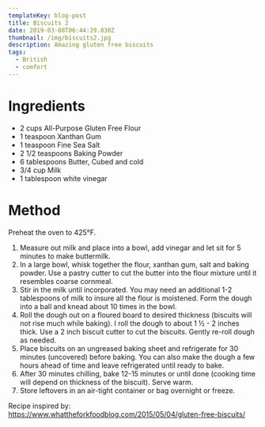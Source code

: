 ```yaml
---
templateKey: blog-post
title: Biscuits 2
date: 2019-03-08T06:44:29.830Z
thumbnail: /img/biscuits2.jpg
description: Amazing gluten free biscuits
tags:
  - British
  - comfort
---
```

# Ingredients

* 2 cups All-Purpose Gluten Free Flour
* 1 teaspoon Xanthan Gum
* 1 teaspoon Fine Sea Salt
* 2 1/2 teaspoons Baking Powder
* 6 tablespoons Butter, Cubed and cold
* 3/4 cup Milk
* 1 tablespoon white vinegar

# Method

Preheat the oven to 425°F.

1. Measure out milk and place into a bowl, add vinegar and let sit for 5 minutes to make buttermilk. 
2. In a large bowl, whisk together the flour, xanthan gum, salt and baking powder. Use a pastry cutter to cut the butter into the flour mixture until it resembles coarse cornmeal.
3. Stir in the milk until incorporated. You may need an additional 1-2 tablespoons of milk to insure all the flour is moistened. Form the dough into a ball and knead about 10 times in the bowl.
4. Roll the dough out on a floured board to desired thickness (biscuits will not rise much while baking). I roll the dough to about 1 ½ - 2 inches thick. Use a 2 inch biscuit cutter to cut the biscuits. Gently re-roll dough as needed.
5. Place biscuits on an ungreased baking sheet and refrigerate for 30 minutes (uncovered) before baking. You can also make the dough a few hours ahead of time and leave refrigerated until ready to bake.
6. After 30 minutes chilling, bake 12-15 minutes or until done (cooking time will depend on thickness of the biscuit). Serve warm.
7. Store leftovers in an air-tight container or bag overnight or freeze.

Recipe inspired by: <https://www.whattheforkfoodblog.com/2015/05/04/gluten-free-biscuits/>
